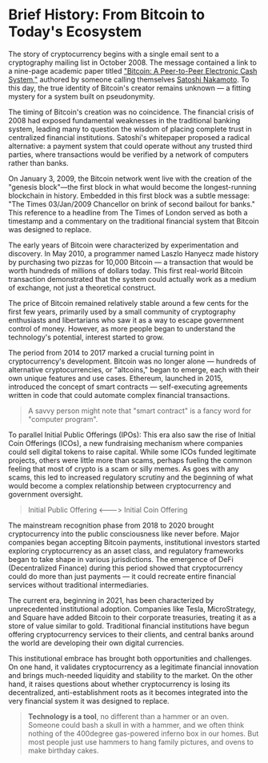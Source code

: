 # Brief History: From Bitcoin to Today's Ecosystem

The story of cryptocurrency begins with a single email sent to a cryptography mailing list in October 2008. The message contained a link to a nine-page academic paper titled ["Bitcoin: A Peer-to-Peer Electronic Cash System,"](https://bitcoin.org/bitcoin.pdf) authored by someone calling themselves [Satoshi Nakamoto](https://en.wikipedia.org/wiki/Satoshi_Nakamoto). To this day, the true identity of Bitcoin's creator remains unknown — a fitting mystery for a system built on pseudonymity.

The timing of Bitcoin's creation was no coincidence. The financial crisis of 2008 had exposed fundamental weaknesses in the traditional banking system, leading many to question the wisdom of placing complete trust in centralized financial institutions. Satoshi's whitepaper proposed a radical alternative: a payment system that could operate without any trusted third parties, where transactions would be verified by a network of computers rather than banks.

On January 3, 2009, the Bitcoin network went live with the creation of the "genesis block"—the first block in what would become the longest-running blockchain in history. Embedded in this first block was a subtle message: "The Times 03/Jan/2009 Chancellor on brink of second bailout for banks." This reference to a headline from The Times of London served as both a timestamp and a commentary on the traditional financial system that Bitcoin was designed to replace.

The early years of Bitcoin were characterized by experimentation and discovery. In May 2010, a programmer named Laszlo Hanyecz made history by purchasing two pizzas for 10,000 Bitcoin — a transaction that would be worth hundreds of millions of dollars today. This first real-world Bitcoin transaction demonstrated that the system could actually work as a medium of exchange, not just a theoretical construct.

The price of Bitcoin remained relatively stable around a few cents for the first few years, primarily used by a small community of cryptography enthusiasts and libertarians who saw it as a way to escape government control of money. However, as more people began to understand the technology's potential, interest started to grow.

The period from 2014 to 2017 marked a crucial turning point in cryptocurrency's development. Bitcoin was no longer alone — hundreds of alternative cryptocurrencies, or "altcoins," began to emerge, each with their own unique features and use cases. Ethereum, launched in 2015, introduced the concept of smart contracts — self-executing agreements written in code that could automate complex financial transactions.

> A savvy person might note that "smart contract" is a fancy word for "computer program".

To parallel Initial Public Offerings (IPOs): This era also saw the rise of Initial Coin Offerings (ICOs), a new fundraising mechanism where companies could sell digital tokens to raise capital. While some ICOs funded legitimate projects, others were little more than scams, perhaps fueling the common feeling that most of crypto is a scam or silly memes. As goes with any scams, this led to increased regulatory scrutiny and the beginning of what would become a complex relationship between cryptocurrency and government oversight.

> Initial Public Offering <---> Initial Coin Offering


The mainstream recognition phase from 2018 to 2020 brought cryptocurrency into the public consciousness like never before. Major companies began accepting Bitcoin payments, institutional investors started exploring cryptocurrency as an asset class, and regulatory frameworks began to take shape in various jurisdictions. The emergence of DeFi (Decentralized Finance) during this period showed that cryptocurrency could do more than just payments — it could recreate entire financial services without traditional intermediaries.

The current era, beginning in 2021, has been characterized by unprecedented institutional adoption. Companies like Tesla, MicroStrategy, and Square have added Bitcoin to their corporate treasuries, treating it as a store of value similar to gold. Traditional financial institutions have begun offering cryptocurrency services to their clients, and central banks around the world are developing their own digital currencies.

This institutional embrace has brought both opportunities and challenges. On one hand, it validates cryptocurrency as a legitimate financial innovation and brings much-needed liquidity and stability to the market. On the other hand, it raises questions about whether cryptocurrency is losing its decentralized, anti-establishment roots as it becomes integrated into the very financial system it was designed to replace. 

> **Technology is a tool**, no different than a hammer or an oven. Someone could bash a skull in with a hammer, and we often think nothing of the 400degree gas-powered inferno box in our homes. But most people just use hammers to hang family pictures, and ovens to make birthday cakes.
